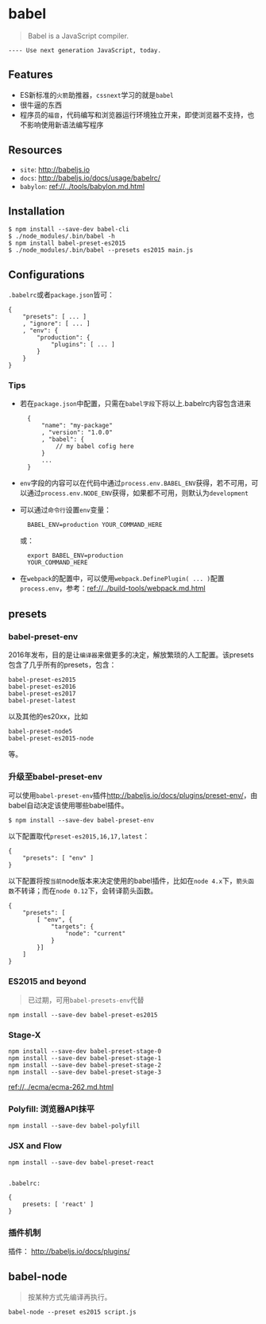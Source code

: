 # babel

> Babel is a JavaScript compiler.

`---- Use next generation JavaScript, today.`

## Features

* ES新标准的`火箭`助推器，`cssnext`学习的就是`babel`
* 很牛逼的东西
* 程序员的`福音`，代码编写和浏览器运行环境独立开来，即使浏览器不支持，也不影响使用新语法编写程序


## Resources

* `site`: <http://babeljs.io>
* `docs`: <http://babeljs.io/docs/usage/babelrc/>
* `babylon`: <ref://../tools/babylon.md.html>



## Installation

    $ npm install --save-dev babel-cli
    $ ./node_modules/.bin/babel -h
    $ npm install babel-preset-es2015
    $ ./node_modules/.bin/babel --presets es2015 main.js


## Configurations

`.babelrc`或者`package.json`皆可：

    {
        "presets": [ ... ]
        , "ignore": [ ... ] 
        , "env": {
            "production": {
                "plugins": [ ... ]
            }
        }
    }

### Tips

* 若在`package.json`中配置，只需在`babel字段`下将以上.babelrc内容包含进来

        {
            "name": "my-package"
            , "version": "1.0.0"
            , "babel": {
                // my babel cofig here
            }
            ...
        }

* `env`字段的内容可以在代码中通过`process.env.BABEL_ENV`获得，若不可用，可以通过`process.env.NODE_ENV`获得，如果都不可用，则默认为`development`
* 可以通过`命令行`设置`env`变量：
        
        BABEL_ENV=production YOUR_COMMAND_HERE

    或：

        export BABEL_ENV=production
        YOUR_COMMAND_HERE

* 在`webpack`的配置中，可以使用`webpack.DefinePlugin( ... )`配置`process.env`，参考：<ref://../build-tools/webpack.md.html>



## presets

### babel-preset-env

2016年发布，目的是让`编译器`来做更多的决定，解放繁琐的人工配置。该presets包含了几乎所有的presets，包含：

    babel-preset-es2015
    babel-preset-es2016
    babel-preset-es2017
    babel-preset-latest

以及其他的es20xx，比如

    babel-preset-node5
    babel-preset-es2015-node

等。

### 升级至babel-preset-env

可以使用`babel-preset-env`插件<http://babeljs.io/docs/plugins/preset-env/>，由babel自动决定该使用哪些babel插件。

    $ npm install --save-dev babel-preset-env 

以下配置取代`preset-es2015,16,17,latest`：

    {
        "presets": [ "env" ]
    }

以下配置将按`当前`node版本来决定使用的babel插件，比如在`node 4.x`下，`箭头函数`不转译；而在`node 0.12`下，会转译箭头函数。

    { 
        "presets": [
            [ "env", {
                "targets": {
                    "node": "current"
                }
            }]
        ]
    }





### ES2015 and beyond

> 已过期，可用`babel-presets-env`代替

    npm install --save-dev babel-preset-es2015


### Stage-X

    npm install --save-dev babel-preset-stage-0
    npm install --save-dev babel-preset-stage-1
    npm install --save-dev babel-preset-stage-2
    npm install --save-dev babel-preset-stage-3

<ref://../ecma/ecma-262.md.html>




### Polyfill: 浏览器API抹平

    npm install --save-dev babel-polyfill


### JSX and Flow

    npm install --save-dev babel-preset-react


    .babelrc: 

    {
        presets: [ 'react' ]
    }


### 插件机制 

插件： <http://babeljs.io/docs/plugins/>




## babel-node

> 按某种方式先编译再执行。

    babel-node --preset es2015 script.js





